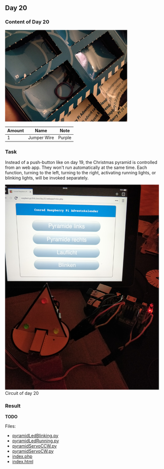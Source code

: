 ## Day 20

### Content of Day 20

![Content of Day 20](assets/IMG_20171220_183145.jpg)

Amount | Name | Note
--- | --- | ---
1 | Jumper Wire | Purple

### Task
Instead of a push-button like on day 19, the Christmas pyramid is controlled from an web app.
They won't run automatically at the same time.
Each function, turning to the left, turning to the right, activating running lights, or blinking lights, will be invoked separately.

![Circuit of Day 20](assets/IMG_20180101_200944.jpg)
Circuit of day 20

### Result

**TODO**

Files:
- [pyramidLedBlinking.py](pyramidLedBlinking.py)
- [pyramidLedRunning.py](pyramidLedRunning.py)
- [pyramidServoCCW.py](pyramidServoCCW.py)
- [pyramidServoCW.py](pyramidServoCW.py)
- [index.php](index.php)
- [index.html](index.html)
